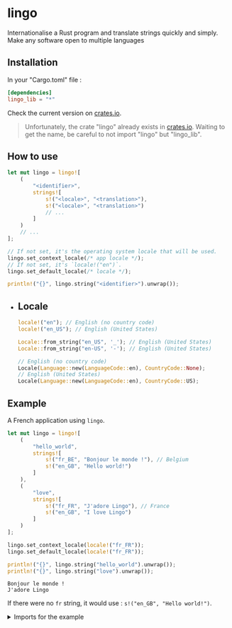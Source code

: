# lingo
Internationalise a Rust program and translate strings quickly and simply. Make any software open to multiple languages

## Installation
In your "Cargo.toml" file :
```toml
[dependencies]
lingo_lib = "*"
```
Check the current version on [crates.io](https://crates.io/crates/lingo_lib).

> Unfortunately, the crate "lingo" already exists in [crates.io](https://crates.io/crates/lingo). Waiting to get the name, be careful to not import "lingo" but "lingo_lib".

## How to use
```rust
let mut lingo = lingo![
    (
        "<identifier>", 
        strings![
            s!("<locale>", "<translation>"),
            s!("<locale>", "<translation>")
            // ...
        ]
    )
    // ...
];

// If not set, it's the operating system locale that will be used.
lingo.set_context_locale(/* app locale */);
// If not set, it's `locale!("en")`.
lingo.set_default_locale(/* locale */);

println!("{}", lingo.string("<identifier>").unwrap());
```

- ## Locale
    ```rust
    locale!("en"); // English (no country code)
    locale!("en_US"); // English (United States)

    Locale::from_string("en_US", '_'); // English (United States)
    Locale::from_string("en-US", '-'); // English (United States)

    // English (no country code)
    Locale(Language::new(LanguageCode::en), CountryCode::None);
    // English (United States) 
    Locale(Language::new(LanguageCode::en), CountryCode::US);
    ```

## Example
A French application using `lingo`.
```rust
let mut lingo = lingo![
    (
        "hello_world", 
        strings![
            s!("fr_BE", "Bonjour le monde !"), // Belgium
            s!("en_GB", "Hello world!")
        ]
    ),
    (
        "love", 
        strings![
            s!("fr_FR", "J'adore Lingo"), // France
            s!("en_GB", "I love Lingo")
        ]
    )
];

lingo.set_context_locale(locale!("fr_FR"));
lingo.set_default_locale(locale!("fr_FR"));

println!("{}", lingo.string("hello_world").unwrap());
println!("{}", lingo.string("love").unwrap());
```

```
Bonjour le monde !
J'adore Lingo
```

If there were no `fr` string, it would use : `s!("en_GB", "Hello world!")`.

<details>

<summary>Imports for the example</summary>

```rust
use std::collections::HashMap;

use lingo_lib::locales::Locale;
use lingo_lib::strings::get_string;
use lingo_lib::Lingo;
use lingo_lib::{lingo, locale, s, strings};
```

</details>
